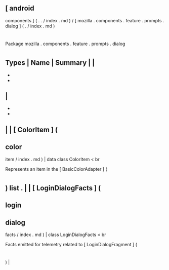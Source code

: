 [
android
-
components
]
(
.
.
/
index
.
md
)
/
[
mozilla
.
components
.
feature
.
prompts
.
dialog
]
(
.
/
index
.
md
)
#
#
Package
mozilla
.
components
.
feature
.
prompts
.
dialog
#
#
#
Types
|
Name
|
Summary
|
|
-
-
-
|
-
-
-
|
|
[
ColorItem
]
(
-
color
-
item
/
index
.
md
)
|
data
class
ColorItem
<
br
>
Represents
an
item
in
the
[
BasicColorAdapter
]
(
#
)
list
.
|
|
[
LoginDialogFacts
]
(
-
login
-
dialog
-
facts
/
index
.
md
)
|
class
LoginDialogFacts
<
br
>
Facts
emitted
for
telemetry
related
to
[
LoginDialogFragment
]
(
#
)
|
